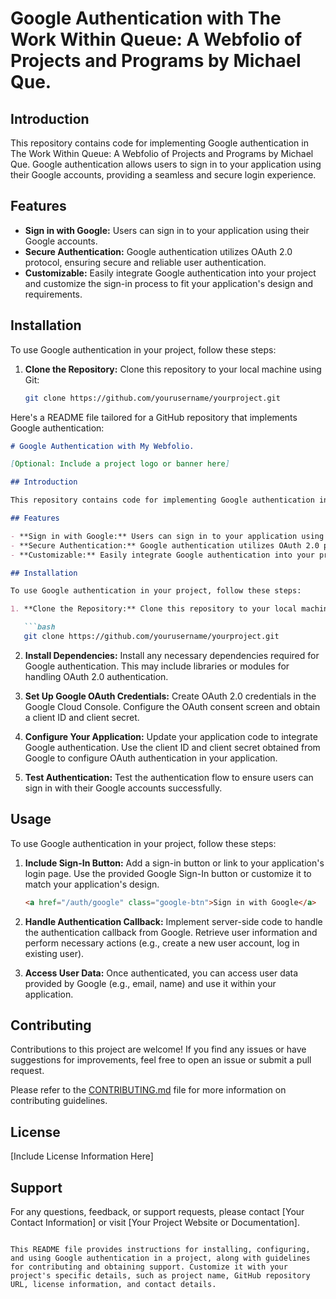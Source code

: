 # Google Authentication with The Work Within Queue: A Webfolio of Projects and Programs by Michael Que.

## Introduction

This repository contains code for implementing Google authentication in The Work Within Queue: A Webfolio of Projects and Programs by Michael Que. Google authentication allows users to sign in to your application using their Google accounts, providing a seamless and secure login experience.

## Features

- **Sign in with Google:** Users can sign in to your application using their Google accounts.
- **Secure Authentication:** Google authentication utilizes OAuth 2.0 protocol, ensuring secure and reliable user authentication.
- **Customizable:** Easily integrate Google authentication into your project and customize the sign-in process to fit your application's design and requirements.

## Installation

To use Google authentication in your project, follow these steps:

1. **Clone the Repository:** Clone this repository to your local machine using Git:

   ```bash
   git clone https://github.com/yourusername/yourproject.git

Here's a README file tailored for a GitHub repository that implements Google authentication:

```markdown
# Google Authentication with My Webfolio.

[Optional: Include a project logo or banner here]

## Introduction

This repository contains code for implementing Google authentication in [Your Project Name]. Google authentication allows users to sign in to your application using their Google accounts, providing a seamless and secure login experience.

## Features

- **Sign in with Google:** Users can sign in to your application using their Google accounts.
- **Secure Authentication:** Google authentication utilizes OAuth 2.0 protocol, ensuring secure and reliable user authentication.
- **Customizable:** Easily integrate Google authentication into your project and customize the sign-in process to fit your application's design and requirements.

## Installation

To use Google authentication in your project, follow these steps:

1. **Clone the Repository:** Clone this repository to your local machine using Git:

   ```bash
   git clone https://github.com/yourusername/yourproject.git
   ```

2. **Install Dependencies:** Install any necessary dependencies required for Google authentication. This may include libraries or modules for handling OAuth 2.0 authentication.

3. **Set Up Google OAuth Credentials:** Create OAuth 2.0 credentials in the Google Cloud Console. Configure the OAuth consent screen and obtain a client ID and client secret.

4. **Configure Your Application:** Update your application code to integrate Google authentication. Use the client ID and client secret obtained from Google to configure OAuth authentication in your application.

5. **Test Authentication:** Test the authentication flow to ensure users can sign in with their Google accounts successfully.

## Usage

To use Google authentication in your project, follow these steps:

1. **Include Sign-In Button:** Add a sign-in button or link to your application's login page. Use the provided Google Sign-In button or customize it to match your application's design.

   ```html
   <a href="/auth/google" class="google-btn">Sign in with Google</a>
   ```

2. **Handle Authentication Callback:** Implement server-side code to handle the authentication callback from Google. Retrieve user information and perform necessary actions (e.g., create a new user account, log in existing user).

3. **Access User Data:** Once authenticated, you can access user data provided by Google (e.g., email, name) and use it within your application.

## Contributing

Contributions to this project are welcome! If you find any issues or have suggestions for improvements, feel free to open an issue or submit a pull request.

Please refer to the [CONTRIBUTING.md](CONTRIBUTING.md) file for more information on contributing guidelines.

## License

[Include License Information Here]

## Support

For any questions, feedback, or support requests, please contact [Your Contact Information] or visit [Your Project Website or Documentation].
```

This README file provides instructions for installing, configuring, and using Google authentication in a project, along with guidelines for contributing and obtaining support. Customize it with your project's specific details, such as project name, GitHub repository URL, license information, and contact details.
